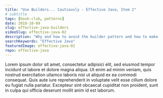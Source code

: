 ```yaml
---
title: "Use Builders... Cautiously - Effective Java, Item 2"
# subtitle
tags: [book-club, patterns]
date: 2018-10-09
slug: effective-java-builders
videoSlug: effective-java-02
description: "Why and how to avoid the builder pattern and how to make best use of it if you can't"
searchKeywords: "Effective Java"
featuredImage: effective-java-02
repo: effective-java
---
```


Lorem ipsum dolor sit amet, consectetur adipisici elit, sed eiusmod tempor incidunt ut labore et dolore magna aliqua.
Ut enim ad minim veniam, quis nostrud exercitation ullamco laboris nisi ut aliquid ex ea commodi consequat.
Quis aute iure reprehenderit in voluptate velit esse cillum dolore eu fugiat nulla pariatur.
Excepteur sint obcaecat cupiditat non proident, sunt in culpa qui officia deserunt mollit anim id est laborum.